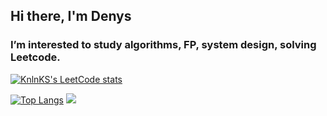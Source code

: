 ## Hi there, I'm Denys
### I’m interested to study algorithms, FP, system design, solving Leetcode.
[![KnlnKS's LeetCode stats](https://leetcode-stats-six.vercel.app/api?username=Myxin&theme=dark)](https://github.com/KnlnKS/leetcode-stats)

[![Top Langs](https://github-readme-stats.vercel.app/api/top-langs/?username=joestalker1&layout=compact)](https://github.com/anuraghazra/github-readme-stats)
![](https://komarev.com/ghpvc/?username=joestalker1)
<!---
joestalker1/joestalker1 is a ✨ special ✨ repository because its `README.md` (this file) appears on your GitHub profile.
You can click the Preview link to take a look at your changes.
--->
